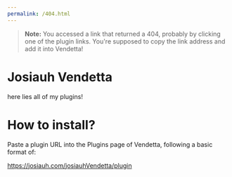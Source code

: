 ```yaml
---
permalink: /404.html
---
```

> **Note:** You accessed a link that returned a 404, probably by clicking one of the plugin links. You're supposed to copy the link address and add it into Vendetta!

# Josiauh Vendetta
here lies all of my plugins!

# How to install?
Paste a plugin URL into the Plugins page of Vendetta, following a basic format of:

https://josiauh.com/josiauhVendetta/plugin